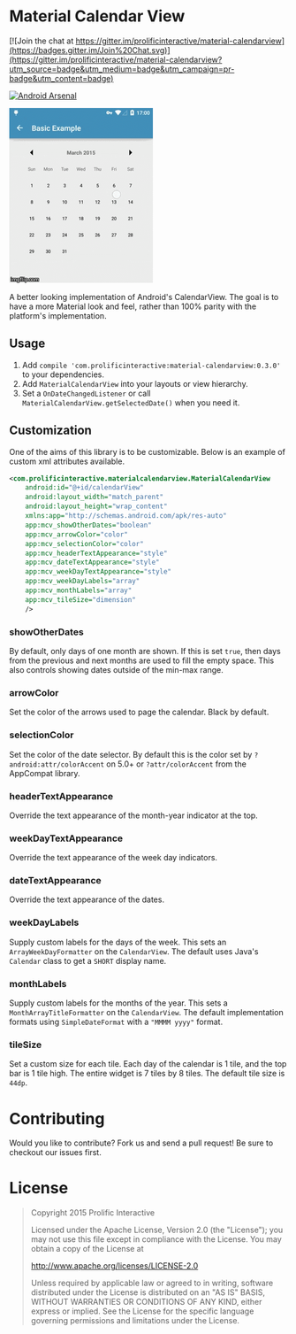 Material Calendar View
======================

[![Join the chat at https://gitter.im/prolificinteractive/material-calendarview](https://badges.gitter.im/Join%20Chat.svg)](https://gitter.im/prolificinteractive/material-calendarview?utm_source=badge&utm_medium=badge&utm_campaign=pr-badge&utm_content=badge)

[![Android Arsenal](https://img.shields.io/badge/Android%20Arsenal-Material%20Calendar%20View-blue.svg?style=flat)](https://android-arsenal.com/details/1/1531)

![Demo Screen Capture](/images/screencast.gif)

A better looking implementation of Android's CalendarView. The goal is to have a more Material look
and feel, rather than 100% parity with the platform's implementation.

Usage
-----

1. Add `compile 'com.prolificinteractive:material-calendarview:0.3.0'` to your dependencies.
2. Add `MaterialCalendarView` into your layouts or view hierarchy.
3. Set a `OnDateChangedListener` or call `MaterialCalendarView.getSelectedDate()` when you need it.

Customization
-------------

One of the aims of this library is to be customizable. Below is an example of custom xml attributes
available.

```xml
<com.prolificinteractive.materialcalendarview.MaterialCalendarView
    android:id="@+id/calendarView"
    android:layout_width="match_parent"
    android:layout_height="wrap_content"
    xmlns:app="http://schemas.android.com/apk/res-auto"
    app:mcv_showOtherDates="boolean"
    app:mcv_arrowColor="color"
    app:mcv_selectionColor="color"
    app:mcv_headerTextAppearance="style"
    app:mcv_dateTextAppearance="style"
    app:mcv_weekDayTextAppearance="style"
    app:mcv_weekDayLabels="array"
    app:mcv_monthLabels="array"
    app:mcv_tileSize="dimension"
    />
```

### showOtherDates

By default, only days of one month are shown. If this is set `true`,
then days from the previous and next months are used to fill the empty space.
This also controls showing dates outside of the min-max range.

### arrowColor

Set the color of the arrows used to page the calendar. Black by default.

### selectionColor

Set the color of the date selector. By default this is the color set by
`?android:attr/colorAccent` on 5.0+ or `?attr/colorAccent` from the AppCompat library.

### headerTextAppearance

Override the text appearance of the month-year indicator at the top.

### weekDayTextAppearance

Override the text appearance of the week day indicators.

### dateTextAppearance

Override the text appearance of the dates.

### weekDayLabels

Supply custom labels for the days of the week. This sets an `ArrayWeekDayFormatter` on the `CalendarView`.
The default uses Java's `Calendar` class to get a `SHORT` display name.

### monthLabels

Supply custom labels for the months of the year. This sets a `MonthArrayTitleFormatter` on the `CalendarView`.
The default implementation formats using `SimpleDateFormat` with a `"MMMM yyyy"` format.

### tileSize

Set a custom size for each tile. Each day of the calendar is 1 tile, and the top bar is 1 tile high.
The entire widget is 7 tiles by 8 tiles. The default tile size is `44dp`.

Contributing
============

Would you like to contribute? Fork us and send a pull request! Be sure to checkout our issues first.

License
=======

>Copyright 2015 Prolific Interactive
>
>Licensed under the Apache License, Version 2.0 (the "License");
>you may not use this file except in compliance with the License.
>You may obtain a copy of the License at
>
>   http://www.apache.org/licenses/LICENSE-2.0
>
>Unless required by applicable law or agreed to in writing, software
>distributed under the License is distributed on an "AS IS" BASIS,
>WITHOUT WARRANTIES OR CONDITIONS OF ANY KIND, either express or implied.
>See the License for the specific language governing permissions and
>limitations under the License.
